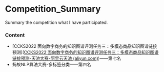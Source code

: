 # Competition_Summary
Summary the competition what I have participated.

### Content

- [CCKS2022 面向数字商务的知识图谱评测任务三：多模态商品知识图谱链接预测]([CCKS2022 面向数字商务的知识图谱评测任务三：多模态商品知识图谱链接预测-天池大赛-阿里云天池 (aliyun.com)](https://tianchi.aliyun.com/competition/entrance/531957/introduction?spm=5176.12281925.0.0.558d7137DJSjU2))——第七名
- 蚂蚁NLP算法大赛-多标签分类——第四名

